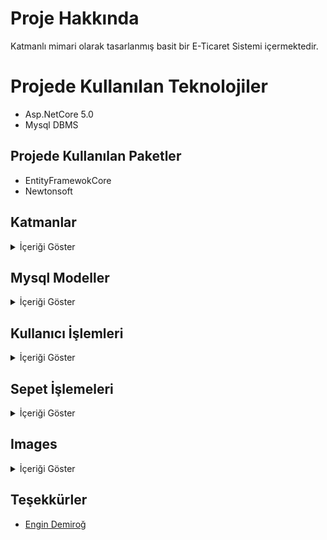 # Proje Hakkında
Katmanlı mimari olarak tasarlanmış basit bir E-Ticaret Sistemi içermektedir.

# Projede Kullanılan Teknolojiler
+ Asp.NetCore 5.0
+ Mysql DBMS
## Projede Kullanılan Paketler
+ EntityFramewokCore
+ Newtonsoft

## Katmanlar
<details>
  <summary>İçeriği Göster</summary>
  
### Business

Gelen bilgileri gerekli koşullara göre işlemek veya kontrol etmek için oluşturulan İş Katmanı.

### Core

Projeden bağımsız çeşitli parçacıklar içeren çekirdek katman.

### DataAccess

Veritabanı CRUD işlemlerini gerçekleştirmek için oluşturulan Veri Erişim Katmanı.
### Entities

Veritabanı tabloları için oluşturulan Varlık Katmanı.

### MvcWebUI

İş katmanını internete açan Mvc Katmanı.
  </details>

  ## Mysql Modeller
  <details>
    <summary>İçeriği Göster</summary>

### Product
| Name          | Data Type     | Allow Nulls | Default |
| :------------ | :------------ | :---------- | :------ |
| ProductId     | int           | False       |         |
| CategoryId    | int           | False       |         |
| ProductName   | string        | False       |         |
| UnitPrice     | decimal       | False       |         |
| UnitsInStock  | short         | False       |         |

### Product
| Name          | Data Type     | Allow Nulls | Default |
| :------------ | :------------ | :---------- | :------ |
| CategoryId    | int           | False       |         |
| CategoryName  | string        | False       |         |
  </details>

  ## Kullanıcı İşlemleri
  <details>
    <summary>İçeriği Göster</summary>

### Microsoft.AspNetCore.Identity.EntityFrameworkCore ile kullanılmıştır.
  + DbContext
     + CustomIdentityDbContext
     + CustomIdentityUser
     + CustomIdentityRole

</details>

  ## Sepet İşlemeleri
  <details>
    <summary>İçeriği Göster</summary>

   + ISession'a Serialize edilerek set edilmiştir.
   + ISession'dan Deserialize edilerek get edilmiştir.
   
  ## Modeller
  
### Basket
| Name              | Data Type     | Allow Nulls | Default |
| :-----------------| :------------ | :---------- | :------ |
| List<BasketLine>  | BasketLine    | False       |         |
| Total             | decimal       | False       |         |

### BasketLine
| Name          | Data Type     | Allow Nulls | Default |
| :------------ | :------------ | :---------- | :------ |
|  Product      | Product       | False       |         |
| Quantity      | İnt        | False       |         |
  
</details>

  ## Images
 <details>
<summary>İçeriği Göster</summary>
 <img width="1438" alt="Ekran Resmi 2022-07-23 16 47 52" src="https://user-images.githubusercontent.com/68536015/180611801-a1b8d0fb-6744-4597-8790-146b79c41425.png">
<img width="1435" alt="Ekran Resmi 2022-07-23 16 47 14" src="https://user-images.githubusercontent.com/68536015/180611846-56ede896-3ebf-432d-8449-70b16d2bcf33.png">
<img width="1438" alt="Ekran Resmi 2022-07-23 16 46 43" src="https://user-images.githubusercontent.com/68536015/180611867-7e3a9fa3-49a3-413a-a5c8-8ba36795cb48.png">
<img width="1440" alt="Ekran Resmi 2022-07-23 16 45 39" src="https://user-images.githubusercontent.com/68536015/180611870-7ba7db40-9e07-4bff-919e-0d6b1a44729c.png">
<img width="1436" alt="Ekran Resmi 2022-07-23 16 48 12" src="https://user-images.githubusercontent.com/68536015/180611880-5ad987b3-712a-4e5f-8337-e28a21d59ae7.png">
<img width="1440" alt="Ekran Resmi 2022-07-23 16 48 33" src="https://user-images.githubusercontent.com/68536015/180611886-2c0ed208-b23e-422e-99a3-8a0ef50a6df0.png">
<img width="1435" alt="Ekran Resmi 2022-07-23 16 49 07" src="https://user-images.githubusercontent.com/68536015/180611891-6e5a6292-800b-4b02-941b-96acc91bc02b.png">
<img width="1440" alt="Ekran Resmi 2022-07-23 16 49 28" src="https://user-images.githubusercontent.com/68536015/180611898-45e8b25d-4096-49eb-8339-42b3d7076c54.png">


   


 </details>

 ## Teşekkürler
  
- [Engin Demiroğ](https://www.linkedin.com/in/engindemirog/)

 
